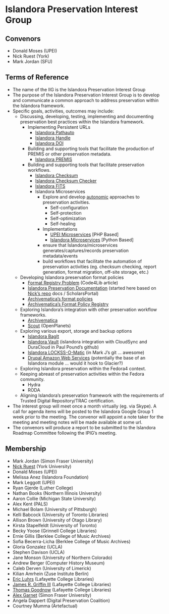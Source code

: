 # Islandora Preservation Interest Group

## Convenors

* Donald Moses (UPEI)
* Nick Ruest (York)
* Mark Jordan (SFU)

## Terms of Reference

* The name of the IIG is the Islandora Preservation Interest Group
* The purpose of the Islandora Preservation Interest Group is to develop and communicate a common approach to address preservation within the Islandora framework.
* Specific goals, activities, outcomes may include:
  * Discussing, developing, testing, implementing and documenting preservation best practices within the Islandora framework.
    * Implementing Persistent URLs
      * [Islandora Pathauto](https://github.com/rosiel/islandora_pathauto)
      * [Islandora Handle](https://github.com/discoverygarden/islandora_handle)
      * [Islandora DOI](https://github.com/discoverygarden/islandora_doi)
    * Building and supporting tools that facilitate the production of PREMIS or other preservation metadata.
      * [Islandora PREMIS](https://github.com/Islandora/islandora_premis)
    * Building and supporting tools that facilitate preservation workflows.
      * [Islandora Checksum](https://github.com/Islandora/islandora_checksum)
      * [Islandora Checksum Checker](https://github.com/Islandora/islandora_checksum_checker)
      * [Islandora FITS](https://github.com/Islandora/islandora_fits)
      * Islandora Microservices
        * Explore and develop [autonomic](http://www.unesco.org/new/fileadmin/MULTIMEDIA/HQ/CI/CI/pdf/mow/VC_Allasia_et_al_28_1150.pdf) approaches to preservation activities.
          * Self-configuration
          * Self-protection
          * Self-optimization
          * Self-healing
        * Implementations
          * [UPEI Microservices](https://github.com/roblib/php_listeners) [PHP Based]
          * [Islandora Microservices](https://github.com/Islandora/islandora_microservices) [Python Based]
        * ensure that Islandora/microservices generates/captures/records preservation metadata/events
        * build workflows that facilitate the automation of preservation activities (eg. checksum checking, report generation, format migration, off-site storage, etc.)
  * Developing Islandora preservation format policies
    * [Format Registry Problem](http://journal.code4lib.org/articles/8029) (Code4Lib article)
    * [Islandora Preservation Documentation](https://github.com/dmoses/islandora_preservation_documentation) (started here based on [Nick’s repo](https://github.com/yorkulibraries/preservation_documentation) docs / ScholarsPortal)
    * [Archivematica’s format policies](https://www.archivematica.org/wiki/Format_policies)
    * [Archivematica’s Format Policy Registry](https://www.archivematica.org/wiki/Administrator_manual_1.0#Format_Policy_Registry_.28FPR.29)
  * Exploring Islandora’s integration with other preservation workflow frameworks.
    * [Archivematica](https://www.archivematica.org/wiki/Main_Page)
    * [Scout](http://www.openplanetsfoundation.org/blogs/2013-12-16-scout-preservation-watch-system) (OpenPlanets)
  * Exploring various export, storage and backup options
    * [Islandora BagIt](https://github.com/islandora/islandora_bagit)
    * [Islandora Vault](https://github.com/ppound/cirrostratus_assimilate) (islandora integration with CloudSync and DuraCloud in Paul Pound’s github)
    * [Islandora LOCKSS-O-Matic](https://github.com/mjordan/islandora_lockssomatic) (in Mark J’s git … awesome)
    * [Drupal Amazon Web Services](https://drupal.org/project/aws_amazon) (potentially the base of an Islandora module … would it hook to Glacier?)
  * Exploring Islandora preservation within the Fedora4 context.
  * Keeping abreast of preservation activities within the Fedora community.
    * Hydra
    * RODA
  * Aligning Islandora’s preservation framework with the requirements of Trusted Digital Repository/TRAC certification.
* The interest group will meet once a month virtually (eg. via Skype). A call for agenda items will be posted to the Islandora Google Group 1 week prior to the meeting. The convenor will appoint a note taker for the meeting and meeting notes will be made available at some url.
* The convenors will produce a report to be submitted to the Islandora Roadmap Committee following the IPIG’s meeting.

## Membership

* Mark Jordan (Simon Fraser University)
* [Nick Ruest](https://github.com/ruebot) (York University)
* Donald Moses (UPEI)
* Melissa Anez (Islandora Foundation)
* Mark Leggott (UPEI)
* Ryan Gjerde (Luther College)
* Nathan Books (Northern Illinois University)
* Aaron Collie (Michigan State University)
* Alex Kent (PALS)
* Michael Bolam (University of Pittsburgh)
* Kelli Babcock (University of Toronto Libraries)    
* Allison Brown (University of Otago Library)
* Kirsta Stapelfeldt (University of Toronto)
* Becky Yoose (Grinnell College Libraries)
* Ernie Gillis (Berklee College of Music Archives)
* Sofia Becerra-Licha (Berklee College of Music Archives)
* Gloria Gonzalez (UCLA)
* Stephen Davison (UCLA)
* Jane Monson (University of Northern Colorado)
* Andrew Berger (Computer History Museum)
* Caleb Derven (University of Limerick)
* Kilian Amrhein (Zuse Institute Berlin)
* [Eric Luhrs](https://github.com/eluhrs) (Lafayette College Libraries)
* [James R. Griffin III](https://github.com/jrgriffiniii) (Lafayette College Libraries)
* [Thomas Goodnow](https://github.com/goodnowt) (Lafayette College Libraries)
* [Alex Garnet](https://github.com/axfelix) (Simon Fraser University)
* Angela Dappert (Digital Preservation Coalition)
* Courtney Mumma (Artefactual)
